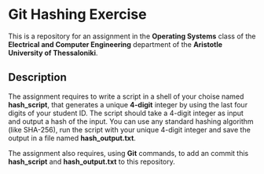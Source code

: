 # Git Hashing Exercise
This is a repository for an assignment in the **Operating Systems** class of the **Electrical and Computer Engineering** department of the **Aristotle University of Thessaloniki**.


## Description
The assignment requires to write a script in a shell of your choise named **hash_script**, that generates a unique **4-digit** integer by using the last four digits of your student ID. The script should take a 4-digit integer as input and output a hash of the input. You can use any standard hashing algorithm (like SHA-256), run the script with your unique 4-digit integer and save the output in a file named **hash_output.txt**.

The assignment also requires, using **Git** commands, to add an commit this **hash_script** and **hash_output.txt** to this repository. 
